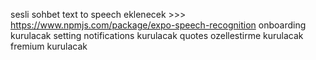 sesli sohbet text to speech eklenecek >>> https://www.npmjs.com/package/expo-speech-recognition
onboarding kurulacak
setting notifications kurulacak
quotes ozellestirme kurulacak
fremium kurulacak